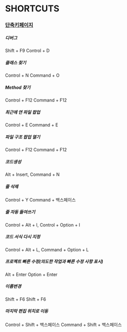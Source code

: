 # SHORTCUTS

### [단축키페이지](https://developer.android.com/studio/intro/keyboard-shortcuts?hl=ko)  

##### 디버그
Shift + F9	Control + D

##### 클래스 찾기
Control + N	Command + O

##### Method 찾기
Control + F12    Command + F12

##### 최근에 연 파일 팝업
Control + E	Command + E

##### 파일 구조 팝업 열기
Control + F12	Command + F12

##### 코드생성
Alt + Insert, Command + N

##### 줄 삭제
Control + Y	Command + 백스페이스

##### 줄 자동 들여쓰기
Control + Alt + I,	Control + Option + I

##### 코드 서식 다시 지정
Control + Alt + L,      Command + Option + L

##### 프로젝트 빠른 수정(의도한 작업과 빠른 수정 사항 표시)
Alt + Enter	Option + Enter

##### 이름변경
Shift + F6	Shift + F6

##### 마지막 편집 위치로 이동
Control + Shift + 백스페이스	Command + Shift + 백스페이스
